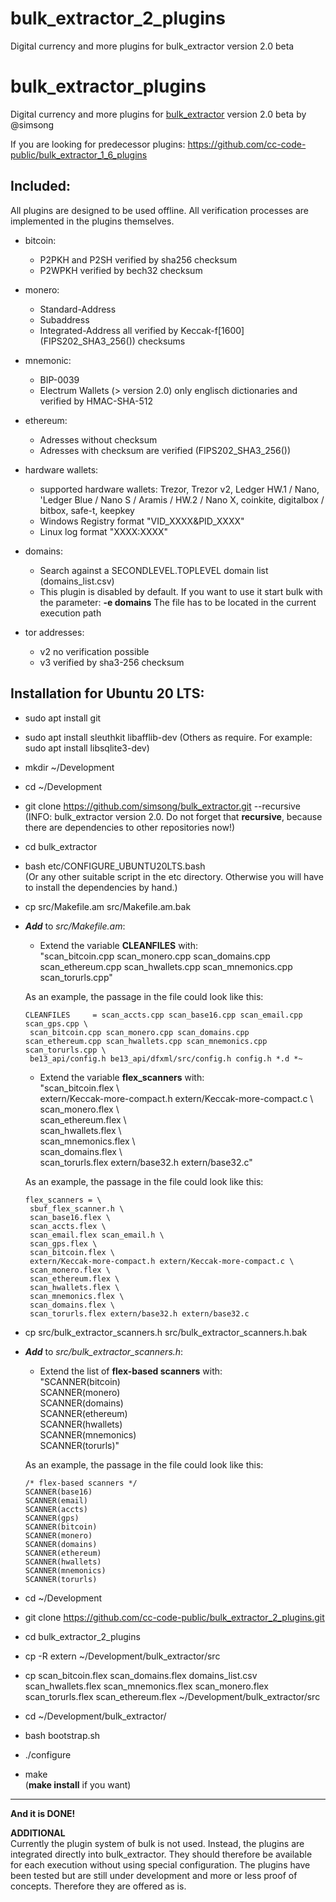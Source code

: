 # bulk_extractor_2_plugins
Digital currency and more plugins for bulk_extractor version 2.0 beta
# bulk_extractor_plugins
Digital currency and more plugins for [bulk_extractor](https://github.com/simsong/bulk_extractor) version 2.0 beta by @simsong


If you are looking for predecessor plugins: https://github.com/cc-code-public/bulk_extractor_1_6_plugins

Included:
-------------------------------------------------
All plugins are designed to be used offline. All verification processes are implemented in the plugins themselves.

* bitcoin:
  * P2PKH and P2SH verified by sha256 checksum 
  * P2WPKH verified by bech32 checksum
 
* monero:
  * Standard-Address
  * Subaddress
  * Integrated-Address
all verified by Keccak-f[1600] (FIPS202_SHA3_256()) checksums

* mnemonic:
  * BIP-0039
  * Electrum Wallets (> version 2.0)
only englisch dictionaries and verified by HMAC-SHA-512

* ethereum:
  * Adresses without checksum
  * Adresses with checksum are verified (FIPS202_SHA3_256())

* hardware wallets:
  * supported hardware wallets: Trezor, Trezor v2, Ledger HW.1 / Nano, 'Ledger Blue /  Nano S / Aramis / HW.2 / Nano X, coinkite, digitalbox / bitbox, safe-t, keepkey
  * Windows Registry format "VID_XXXX&PID_XXXX"
  * Linux log format "XXXX:XXXX"

* domains:
  * Search against a SECONDLEVEL.TOPLEVEL domain list (domains_list.csv)
  * This plugin is disabled by default. If you want to use it start bulk with the parameter: **-e domains**
The file has to be located in the current execution path
 
* tor addresses:
  * v2 no verification possible
  * v3 verified by sha3-256 checksum
 

Installation for Ubuntu 20 LTS:
-------------------------------------------------

- sudo apt install git  
- sudo apt install sleuthkit libafflib-dev
(Others as require. For example: sudo apt install libsqlite3-dev)  

- mkdir ~/Development  
- cd ~/Development  
- git clone https://github.com/simsong/bulk_extractor.git --recursive  
(INFO: bulk_extractor version 2.0. Do not forget that **recursive**, because there are dependencies to other repositories now!)  
- cd bulk_extractor  
- bash etc/CONFIGURE_UBUNTU20LTS.bash  
(Or any other suitable script in the etc directory. Otherwise you will have to install the dependencies by hand.)

- cp src/Makefile.am src/Makefile.am.bak  
- ***Add*** to _src/Makefile.am_:  
  - Extend the variable **CLEANFILES** with:  
  "scan_bitcoin.cpp scan_monero.cpp scan_domains.cpp scan_ethereum.cpp scan_hwallets.cpp scan_mnemonics.cpp scan_torurls.cpp"  

  As an example, the passage in the file could look like this:
  ```
  CLEANFILES     = scan_accts.cpp scan_base16.cpp scan_email.cpp scan_gps.cpp \
   scan_bitcoin.cpp scan_monero.cpp scan_domains.cpp scan_ethereum.cpp scan_hwallets.cpp scan_mnemonics.cpp scan_torurls.cpp \
   be13_api/config.h be13_api/dfxml/src/config.h config.h *.d *~
  ```  

  - Extend the variable **flex_scanners** with:  
  "scan_bitcoin.flex \  
   extern/Keccak-more-compact.h extern/Keccak-more-compact.c \  
   scan_monero.flex \  
   scan_ethereum.flex \  
   scan_hwallets.flex \  
   scan_mnemonics.flex \  
   scan_domains.flex \  
   scan_torurls.flex extern/base32.h extern/base32.c"  

  As an example, the passage in the file could look like this:
  ```
  flex_scanners = \
   sbuf_flex_scanner.h \
   scan_base16.flex \
   scan_accts.flex \
   scan_email.flex scan_email.h \
   scan_gps.flex \
   scan_bitcoin.flex \
   extern/Keccak-more-compact.h extern/Keccak-more-compact.c \
   scan_monero.flex \
   scan_ethereum.flex \
   scan_hwallets.flex \
   scan_mnemonics.flex \
   scan_domains.flex \
   scan_torurls.flex extern/base32.h extern/base32.c
  ```  

- cp src/bulk_extractor_scanners.h src/bulk_extractor_scanners.h.bak  
- ***Add*** to _src/bulk_extractor_scanners.h_:  
  - Extend the list of **flex-based scanners** with:  
    "SCANNER(bitcoin)  
    SCANNER(monero)  
    SCANNER(domains)  
    SCANNER(ethereum)  
    SCANNER(hwallets)  
    SCANNER(mnemonics)  
    SCANNER(torurls)"  

  As an example, the passage in the file could look like this:
  ```
  /* flex-based scanners */
  SCANNER(base16)
  SCANNER(email)
  SCANNER(accts)
  SCANNER(gps)
  SCANNER(bitcoin)
  SCANNER(monero)
  SCANNER(domains)
  SCANNER(ethereum)
  SCANNER(hwallets)
  SCANNER(mnemonics)
  SCANNER(torurls)
  ```  

- cd ~/Development  
- git clone https://github.com/cc-code-public/bulk_extractor_2_plugins.git  
- cd bulk_extractor_2_plugins  
  
  
- cp -R extern ~/Development/bulk_extractor/src  
- cp scan_bitcoin.flex scan_domains.flex domains_list.csv scan_hwallets.flex scan_mnemonics.flex scan_monero.flex scan_torurls.flex scan_ethereum.flex ~/Development/bulk_extractor/src  
  
  
- cd ~/Development/bulk_extractor/  
- bash bootstrap.sh  
- ./configure  
- make  
(**make install** if you want)

-------------------------------------------------

**And it is DONE!**

****ADDITIONAL****  
Currently the plugin system of bulk is not used. Instead, the plugins are integrated directly into bulk_extractor. They should therefore be available for each execution without using special configuration.
The plugins have been tested but are still under development and more or less proof of concepts. Therefore they are offered as is. 
